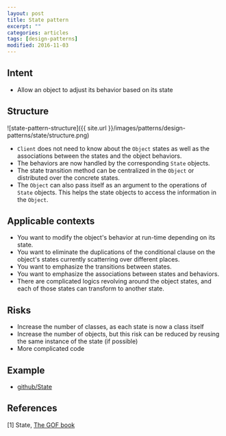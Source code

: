 ```yaml
---
layout: post
title: State pattern
excerpt: ""
categories: articles
tags: [design-patterns]
modified: 2016-11-03
---
```


## Intent

- Allow an object to adjust its behavior based on its state

## Structure

![state-pattern-structure]({{ site.url }}/images/patterns/design-patterns/state/structure.png)

- `Client` does not need to know about the `Object` states as well as the associations between the states and the object behaviors.
- The behaviors are now handled by the corresponding `State` objects.
- The state transition method can be centralized in the `Object` or distributed over the concrete states.
- The `Object` can also pass itself as an argument to the operations of `State` objects. This helps the state objects to access the information in the `Object`.

## Applicable contexts

- You want to modify the object's behavior at run-time depending on its state.
- You want to eliminate the duplications of the conditional clause on the object's states currently scatterring over different places.
- You want to emphasize the transitions between states.
- You want to emphasize the associations between states and behaviors.
- There are complicated logics revolving around the object states, and each of those states can transform to another state.

## Risks

- Increase the number of classes, as each state is now a class itself
- Increase the number of objects, but this risk can be reduced by reusing the same instance of the state (if possible)
- More complicated code

## Example

- [github/State](https://github.com/khanhpdt/design-patterns/tree/master/src/main/java/vn/khanhpdt/playgrounds/designpatterns/state)

## References

[1] State,  [The GOF book](https://amzn.com/0201633612)
